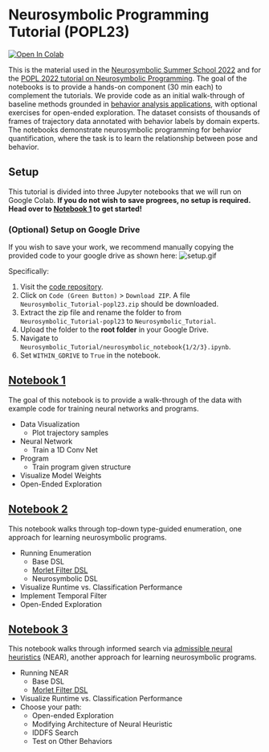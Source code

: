 # Neurosymbolic Programming Tutorial (POPL23)

[![Open In Colab](https://colab.research.google.com/assets/colab-badge.svg)](https://colab.research.google.com/github/neurosymbolic-learning/Neurosymbolic_Tutorial/blob/popl23)

This is the material used in the [Neurosymbolic Summer School 2022](http://www.neurosymbolic.org/summerschool.html) and for the [POPL 2022 tutorial on Neurosymbolic Programming](https://sites.google.com/view/nsptutorial). The goal of the notebooks is to provide a hands-on component (30 min each) to complement the tutorials. We provide code as an initial walk-through of baseline methods grounded in [behavior analysis applications](https://arxiv.org/pdf/2104.02710.pdf), with optional exercises for open-ended exploration. The dataset consists of thousands of frames of trajectory data annotated with behavior labels by domain experts. The notebooks demonstrate neurosymbolic programming for behavior quantification, where the task is to learn the relationship between pose and behavior. 

## Setup

This tutorial is divided into three Jupyter notebooks that we will run on Google Colab. **If you do not wish to save progrees, no setup is required. Head over to [Notebook 1](neurosymbolic_notebook1.ipynb) to get started!**

### (Optional) Setup on Google Drive

If you wish to save your work, we recommend manually copying the provided code to your google drive as shown here:
![setup.gif](https://github.com/neurosymbolic-learning/Neurosymbolic_Tutorial/blob/popl23/imgs/setup.gif?raw=true)

Specifically:
1. Visit the [code repository](https://github.com/neurosymbolic-learning/Neurosymbolic_Tutorial/tree/popl23).
2. Click on `Code (Green Button)` > `Download ZIP`. A file `Neurosymbolic_Tutorial-popl23.zip` should be downloaded.
3. Extract the zip file and rename the folder to from `Neurosymbolic_Tutorial-popl23` to `Neurosymbolic_Tutorial`.
4. Upload the folder to the **root folder** in your Google Drive.
5. Navigate to `Neurosymbolic_Tutorial/neurosymbolic_notebook{1/2/3}.ipynb`.
6. Set `WITHIN_GDRIVE` to `True` in the notebook.


## [Notebook 1](neurosymbolic_notebook1.ipynb)

The goal of this notebook is to provide a walk-through of the data with example code for training neural networks and programs. 

* Data Visualization
     *  Plot trajectory samples
* Neural Network
     * Train a 1D Conv Net
* Program 
     * Train program given structure
* Visualize Model Weights
* Open-Ended Exploration

## [Notebook 2](neurosymbolic_notebook2.ipynb)

This notebook walks through top-down type-guided enumeration, one approach for learning neurosymbolic programs.

* Running Enumeration
     *  Base DSL
     *  [Morlet Filter DSL](https://arxiv.org/pdf/2106.06114.pdf)
     *  Neurosymbolic DSL     
* Visualize Runtime vs. Classification Performance
* Implement Temporal Filter 
* Open-Ended Exploration

## [Notebook 3](neurosymbolic_notebook3.ipynb)

This notebook walks through informed search via [admissible neural heuristics](https://arxiv.org/pdf/2007.12101.pdf) (NEAR), another approach for learning neurosymbolic programs.

* Running NEAR
     *  Base DSL
     *  [Morlet Filter DSL](https://arxiv.org/pdf/2106.06114.pdf)
* Visualize Runtime vs. Classification Performance
* Choose your path:
     *  Open-ended Exploration
     *  Modifying Architecture of Neural Heuristic 
     *  IDDFS Search
     *  Test on Other Behaviors

